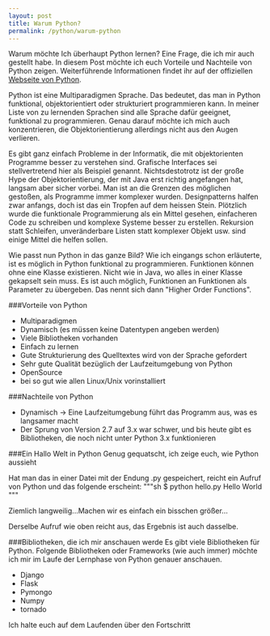```yaml
---
layout: post
title: Warum Python?
permalink: /python/warum-python
---
```

Warum möchte Ich überhaupt Python lernen? Eine Frage, die ich mir auch gestellt habe. In diesem Post möchte ich euch Vorteile und Nachteile von Python zeigen. Weiterführende Informationen findet ihr auf der offiziellen [Webseite von Python](www.python.org).

Python ist eine Multiparadigmen Sprache. Das bedeutet, das man in Python funktional, objektorientiert oder strukturiert programmieren kann. In meiner Liste von zu lernenden Sprachen sind alle Sprache dafür geeignet, funktional zu programmieren. Genau darauf möchte ich mich auch konzentrieren, die Objektorientierung allerdings nicht aus den Augen verlieren.

Es gibt ganz einfach Probleme in der Informatik, die mit objektorienten Programme besser zu verstehen sind. Grafische Interfaces sei stellvertretend hier als Beispiel genannt. Nichtsdestotrotz ist der große Hype der Objektorientierung, der mit Java erst richtig angefangen hat, langsam aber sicher vorbei. Man ist an die Grenzen des möglichen gestoßen, als Programme immer komplexer wurden. Designpatterns halfen zwar anfangs, doch ist das ein Tropfen auf dem heissen Stein. Plötzlich wurde die funktionale Programmierung als ein Mittel gesehen, einfacheren Code zu schreiben und komplexe Systeme besser zu erstellen. Rekursion statt Schleifen, unveränderbare Listen statt komplexer Objekt usw. sind einige Mittel die helfen sollen.

Wie passt nun Python in das ganze Bild? Wie ich eingangs schon erläuterte, ist es möglich in Python funktional zu programmieren. Funktionen können ohne eine Klasse existieren. Nicht wie in Java, wo alles in einer Klasse gekapselt sein muss. Es ist auch möglich, Funktionen an Funktionen als Parameter zu übergeben. Das nennt sich dann "Higher Order Functions".

###Vorteile von Python
- Multiparadigmen
- Dynamisch (es müssen keine Datentypen angeben werden)
- Viele Bibliotheken vorhanden
- Einfach zu lernen
- Gute Strukturierung des Quelltextes wird von der Sprache gefordert
- Sehr gute Qualität bezüglich der Laufzeitumgebung von Python
- OpenSource
- bei so gut wie allen Linux/Unix vorinstalliert

###Nachteile von Python
- Dynamisch -> Eine Laufzeitumgebung führt das Programm aus, was es langsamer macht
- Der Sprung von Version 2.7 auf 3.x war schwer, und bis heute gibt es Bibliotheken, die noch nicht unter Python 3.x funktionieren

###Ein Hallo Welt in Python
Genug gequatscht, ich zeige euch, wie Python aussieht

<script src="https://gist.github.com/6LTM/7706391.js"></script>

Hat man das in einer Datei mit der Endung .py gespeichert, reicht ein Aufruf von Python und das folgende erscheint:
"""sh
$ python hello.py
Hello World
"""

Ziemlich langweilig...Machen wir es einfach ein bisschen größer...

<script src="https://gist.github.com/6LTM/7706485.js"></script>

Derselbe Aufruf wie oben reicht aus, das Ergebnis ist auch dasselbe.

###Bibliotheken, die ich mir anschauen werde
Es gibt viele Bibliotheken für Python. Folgende Bibliotheken oder Frameworks (wie auch immer) möchte ich mir im Laufe der Lernphase von Python genauer anschauen.

- Django
- Flask
- Pymongo
- Numpy
- tornado

Ich halte euch auf dem Laufenden über den Fortschritt
